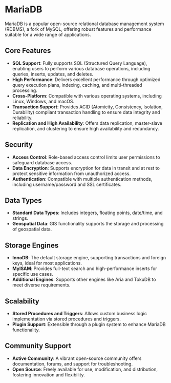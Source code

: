 # MariaDB

MariaDB is a popular open-source relational database management system (RDBMS), a fork of MySQL, offering robust features and performance suitable for a wide range of applications.

## Core Features

- **SQL Support**: Fully supports SQL (Structured Query Language), enabling users to perform various database operations, including queries, inserts, updates, and deletes.
- **High Performance**: Delivers excellent performance through optimized query execution plans, indexing, caching, and multi-threaded processing.
- **Cross-Platform**: Compatible with various operating systems, including Linux, Windows, and macOS.
- **Transaction Support**: Provides ACID (Atomicity, Consistency, Isolation, Durability) compliant transaction handling to ensure data integrity and reliability.
- **Replication and High Availability**: Offers data replication, master-slave replication, and clustering to ensure high availability and redundancy.

## Security

- **Access Control**: Role-based access control limits user permissions to safeguard database access.
- **Data Encryption**: Supports encryption for data in transit and at rest to protect sensitive information from unauthorized access.
- **Authentication**: Compatible with multiple authentication methods, including username/password and SSL certificates.

## Data Types

- **Standard Data Types**: Includes integers, floating points, date/time, and strings.
- **Geospatial Data**: GIS functionality supports the storage and processing of geospatial data.

## Storage Engines

- **InnoDB**: The default storage engine, supporting transactions and foreign keys, ideal for most applications.
- **MyISAM**: Provides full-text search and high-performance inserts for specific use cases.
- **Additional Engines**: Supports other engines like Aria and TokuDB to meet diverse requirements.

## Scalability

- **Stored Procedures and Triggers**: Allows custom business logic implementation via stored procedures and triggers.
- **Plugin Support**: Extensible through a plugin system to enhance MariaDB functionality.

## Community Support

- **Active Community**: A vibrant open-source community offers documentation, forums, and support for troubleshooting.
- **Open Source**: Freely available for use, modification, and distribution, fostering innovation and flexibility.